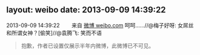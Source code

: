 layout: weibo
date: 2013-09-09 14:39:22
---
2013-09-09 14:39:22  &nbsp;&nbsp;&nbsp;&nbsp;&nbsp;&nbsp; 来自 <a href="http://weibo.com/" rel="nofollow">微博 weibo.com</a>
呵呵……//@梅子好呀: 女屌丝和所谓女神？[偷笑]//@袁腾飞: 笑而不语
>  抱歉，作者已设置仅展示半年内微博，此微博已不可见。 ​​​
